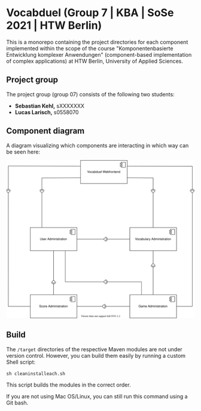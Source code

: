 # Vocabduel (Group 7 | KBA | SoSe 2021 | HTW Berlin)

This is a monorepo containing the project directories for each component implemented within the scope of the course
"Komponentenbasierte Entwicklung komplexer Anwendungen" (component-based implementation of complex applications)
at HTW Berlin, University of Applied Sciences.

## Project group

The project group (group 07) consists of the following two students:

[comment]: <> (TODO: Add student number)

- **Sebastian Kehl,** sXXXXXXX
- **Lucas Larisch,** s0558070

## Component diagram

A diagram visualizing which components are interacting in which way can be seen here:

![Components diagram (./components_diagram.svg)](./components_diagram.svg)

## Build

The `/target` directories of the respective Maven modules are not under version control. However, you can build them easily by running a custom Shell script:

```shell
sh cleaninstalleach.sh
```

This script builds the modules in the correct order.

If you are not using Mac OS/Linux, you can still run this command using a Git bash.
